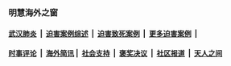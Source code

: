 
### 明慧海外之窗

####  [武汉肺炎](indexes/365.md?t=06280501) &nbsp;|&nbsp;  [迫害案例综述](indexes/328.md?t=06280501) &nbsp;|&nbsp; [迫害致死案例](indexes/277.md?t=06280501)  &nbsp;|&nbsp; [更多迫害案例](indexes/81.md?t=06280501)  &nbsp;|&nbsp; 
####  [时事评论](indexes/19.md?t=06280501) &nbsp;|&nbsp; [海外简讯](indexes/245.md?t=06280501)&nbsp;|&nbsp;  [社会支持](indexes/140.md?t=06280501) &nbsp;|&nbsp; [褒奖决议](indexes/282.md?t=06280501) &nbsp;|&nbsp; [社区报道](indexes/91.md?t=06280501)  &nbsp;|&nbsp; [天人之间](indexes/78.md?t=06280501) 

